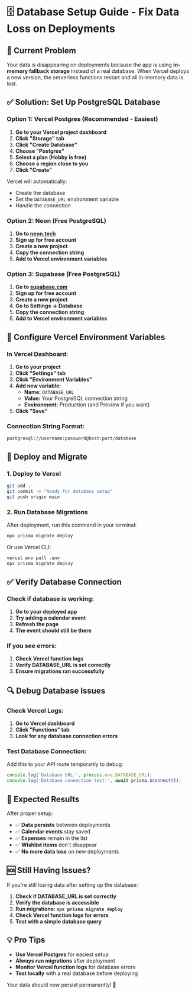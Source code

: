 # 🗄️ Database Setup Guide - Fix Data Loss on Deployments

## 🚨 Current Problem
Your data is disappearing on deployments because the app is using **in-memory fallback storage** instead of a real database. When Vercel deploys a new version, the serverless functions restart and all in-memory data is lost.

## ✅ Solution: Set Up PostgreSQL Database

### Option 1: Vercel Postgres (Recommended - Easiest)

1. **Go to your Vercel project dashboard**
2. **Click "Storage" tab**
3. **Click "Create Database"**
4. **Choose "Postgres"**
5. **Select a plan (Hobby is free)**
6. **Choose a region close to you**
7. **Click "Create"**

Vercel will automatically:
- Create the database
- Set the `DATABASE_URL` environment variable
- Handle the connection

### Option 2: Neon (Free PostgreSQL)

1. **Go to [neon.tech](https://neon.tech)**
2. **Sign up for free account**
3. **Create a new project**
4. **Copy the connection string**
5. **Add to Vercel environment variables**

### Option 3: Supabase (Free PostgreSQL)

1. **Go to [supabase.com](https://supabase.com)**
2. **Sign up for free account**
3. **Create a new project**
4. **Go to Settings → Database**
5. **Copy the connection string**
6. **Add to Vercel environment variables**

## 🔧 Configure Vercel Environment Variables

### In Vercel Dashboard:
1. **Go to your project**
2. **Click "Settings" tab**
3. **Click "Environment Variables"**
4. **Add new variable:**
   - **Name:** `DATABASE_URL`
   - **Value:** Your PostgreSQL connection string
   - **Environment:** Production (and Preview if you want)
5. **Click "Save"**

### Connection String Format:
```
postgresql://username:password@host:port/database
```

## 🚀 Deploy and Migrate

### 1. Deploy to Vercel
```bash
git add .
git commit -m "Ready for database setup"
git push origin main
```

### 2. Run Database Migrations
After deployment, run this command in your terminal:
```bash
npx prisma migrate deploy
```

Or use Vercel CLI:
```bash
vercel env pull .env
npx prisma migrate deploy
```

## ✅ Verify Database Connection

### Check if database is working:
1. **Go to your deployed app**
2. **Try adding a calendar event**
3. **Refresh the page**
4. **The event should still be there**

### If you see errors:
1. **Check Vercel function logs**
2. **Verify DATABASE_URL is set correctly**
3. **Ensure migrations ran successfully**

## 🔍 Debug Database Issues

### Check Vercel Logs:
1. **Go to Vercel dashboard**
2. **Click "Functions" tab**
3. **Look for any database connection errors**

### Test Database Connection:
Add this to your API route temporarily to debug:
```typescript
console.log('Database URL:', process.env.DATABASE_URL);
console.log('Database connection test:', await prisma.$connect());
```

## 🎯 Expected Results

After proper setup:
- ✅ **Data persists** between deployments
- ✅ **Calendar events** stay saved
- ✅ **Expenses** remain in the list
- ✅ **Wishlist items** don't disappear
- ✅ **No more data loss** on new deployments

## 🆘 Still Having Issues?

If you're still losing data after setting up the database:

1. **Check if DATABASE_URL is set correctly**
2. **Verify the database is accessible**
3. **Run migrations: `npx prisma migrate deploy`**
4. **Check Vercel function logs for errors**
5. **Test with a simple database query**

## 💡 Pro Tips

- **Use Vercel Postgres** for easiest setup
- **Always run migrations** after deployment
- **Monitor Vercel function logs** for database errors
- **Test locally** with a real database before deploying

Your data should now persist permanently! 🎉
